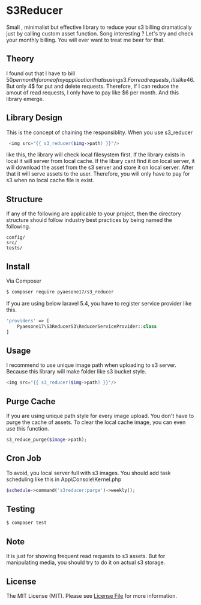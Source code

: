 # S3Reducer

Small , minimalist but effective library to reduce your s3 billing dramatically just by calling custom asset function.
Song interesting ? Let's try and check your monthly billing.
You will ever want to treat me beer for that.

## Theory
I found out that I have to bill $50 per month for one of my application that is using s3.
For read requests, it is like 46$. But only 4$ for put and delete requests.
Therefore, If I can reduce the amout of read requests, I only have to pay like $6 per month.
And this library emerge.

## Library Design
This is the concept of chaining the responsiblity. When you use s3_reducer

``` php
 <img src="{{ s3_reducer($img->path) }}"/>
```

like this, the library will check local filesystem first. 
If the library exists in local it will server from local cache.
If the libary cant find it on local server, 
it will download the asset from the s3 server and store it on local server. 
After that it will serve assets to the user.
Therefore, you will only have to pay for s3 when no local cache file is exist.

## Structure

If any of the following are applicable to your project, then the directory structure should follow industry best practices by being named the following.

```     
config/
src/
tests/
```

## Install

Via Composer

``` bash
$ composer require pyaesone17/s3_reducer
```

If you are using below laravel 5.4, you have to register service provider like this.
``` php
'providers' => [
    Pyaesone17\S3ReducerS3\ReducerServiceProvider::class
]
```

## Usage

I recommend to use unique image path when uploading to s3 server.
Because this library will make folder like s3 bucket style.

``` php
<img src="{{ s3_reducer($img->path) }}"/>
```

## Purge Cache
If you are using unique path style for every image upload.
You don't have to purge the cache of assets.
To clear the local cache image, you can even use this function.

``` php
s3_reduce_purge($image->path); 
```

## Cron Job
To avoid, you local server full with s3 images.
You should add task scheduling like this in App\Console\Kernel.php

``` php
$schedule->command('s3reducer:purge')->weekly();
```

## Testing

``` bash
$ composer test
```

## Note
It is just for showing frequent read requests to s3 assets.
But for manipulating media, you should try to do it on actual s3 storage.

## License

The MIT License (MIT). Please see [License File](LICENSE.md) for more information.
